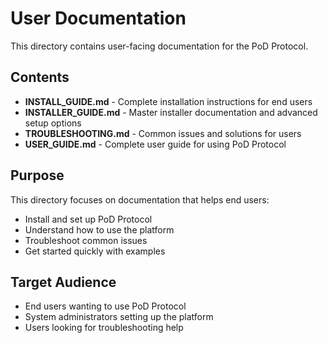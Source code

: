 # User Documentation

This directory contains user-facing documentation for the PoD Protocol.

## Contents

- **INSTALL_GUIDE.md** - Complete installation instructions for end users
- **INSTALLER_GUIDE.md** - Master installer documentation and advanced setup options
- **TROUBLESHOOTING.md** - Common issues and solutions for users
- **USER_GUIDE.md** - Complete user guide for using PoD Protocol

## Purpose

This directory focuses on documentation that helps end users:
- Install and set up PoD Protocol
- Understand how to use the platform
- Troubleshoot common issues
- Get started quickly with examples

## Target Audience

- End users wanting to use PoD Protocol
- System administrators setting up the platform
- Users looking for troubleshooting help